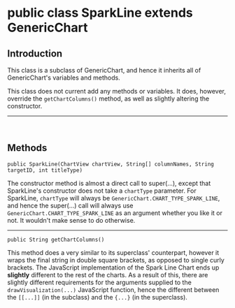 # public class SparkLine extends GenericChart #

## Introduction ##

This class is a subclass of GenericChart, and hence it inherits all of GenericChart's variables and methods.

This class does not current add any methods or variables. It does, however, override the `getChartColumns()` method, as well as slightly altering the constructor.


---


<br />

## Methods ##

```
public SparkLine(ChartView chartView, String[] columnNames, String targetID, int titleType)
```
The constructor method is almost a direct call to super(...), except that SparkLine's constructor does not take a `chartType` parameter. For SparkLine, `chartType` will always be `GenericChart.CHART_TYPE_SPARK_LINE`, and hence the super(...) call will always use `GenericChart.CHART_TYPE_SPARK_LINE` as an argument whether you like it or not. It wouldn't make sense to do otherwise.


---


```
public String getChartColumns()
```
This method does a very similar to its superclass' counterpart, however it wraps the final string in double square brackets, as opposed to single curly brackets. The JavaScript implementation of the Spark Line Chart ends up **slightly** different to the rest of the charts. As a result of this, there are slightly different requirements for the arguments supplied to the `drawVisualization(...)` JavaScript function, hence the different between the `[[...]]` (in the subclass) and the `{...}` (in the superclass).
